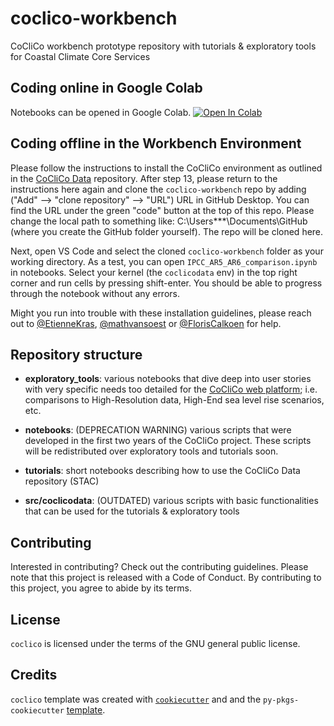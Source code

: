 # coclico-workbench

CoCliCo workbench prototype repository with tutorials & exploratory tools for Coastal Climate Core Services

## Coding online in Google Colab

Notebooks can be opened in Google Colab. [![Open In Colab](https://colab.research.google.com/assets/colab-badge.svg)](http://colab.research.google.com/github/openearth/coclico-workbench)

## Coding offline in the Workbench Environment

Please follow the instructions to install the CoCliCo environment as outlined in the [CoCliCo Data](https://github.com/openearth/coclicodata) repository.
After step 13, please return to the instructions here again and clone the `coclico-workbench` repo by adding ("Add" --> "clone repository" --> "URL") URL in GitHub Desktop. You can find the URL under the green "code" button at the top of this repo. Please change the local path to something like: C:\Users\***\Documents\GitHub (where you create the GitHub folder yourself). The repo will be cloned here.

Next, open VS Code and select the cloned `coclico-workbench` folder as your working directory. As a test, you can open `IPCC_AR5_AR6_comparison.ipynb` in notebooks. Select your kernel (the `coclicodata` env) in the top right corner and run cells by pressing shift-enter. You should be able to progress through the notebook without any errors.

Might you run into trouble with these installation guidelines, please reach out to [@EtienneKras](https://github.com/EtienneKras), [@mathvansoest](https://github.com/mathvansoest) or [@FlorisCalkoen](https://github.com/FlorisCalkoen) for help.

## Repository structure

- **exploratory_tools**: various notebooks that dive deep into user stories with very specific needs too detailed for the [CoCliCo web platform](https://coclico.netlify.app/#/data); i.e. comparisons to High-Resolution data, High-End sea level rise scenarios, etc.

- **notebooks**: (DEPRECATION WARNING) various scripts that were developed in the first two years of the CoCliCo project. These scripts will be redistributed over exploratory tools and tutorials soon.

- **tutorials**: short notebooks describing how to use the CoCliCo Data repository (STAC)

- **src/coclicodata**: (OUTDATED) various scripts with basic functionalities that can be used for the tutorials & exploratory tools

## Contributing

Interested in contributing? Check out the contributing guidelines. Please note that this project is released with a Code of Conduct. By contributing to this project, you agree to abide by its terms.

## License

`coclico` is licensed under the terms of the GNU general public license.

## Credits

`coclico` template was created with
[`cookiecutter`](https://cookiecutter.readthedocs.io/en/latest/) and and
the `py-pkgs-cookiecutter` [template](https://github.com/py-pkgs/py-pkgs-cookiecutter).
